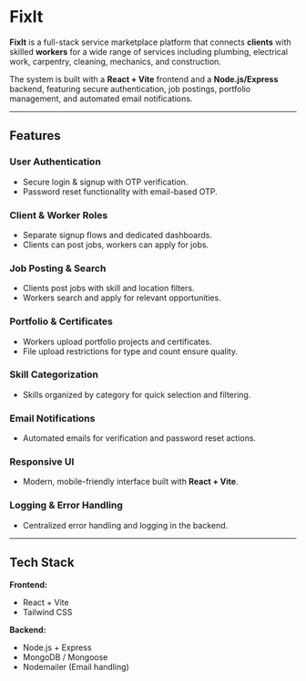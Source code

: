 # FixIt

**FixIt** is a full-stack service marketplace platform that connects **clients** with skilled **workers** for a wide range of services including plumbing, electrical work, carpentry, cleaning, mechanics, and construction.  

The system is built with a **React + Vite** frontend and a **Node.js/Express** backend, featuring secure authentication, job postings, portfolio management, and automated email notifications.

---

## Features

### User Authentication
- Secure login & signup with OTP verification.  
- Password reset functionality with email-based OTP.  

### Client & Worker Roles
- Separate signup flows and dedicated dashboards.  
- Clients can post jobs, workers can apply for jobs.  

### Job Posting & Search
- Clients post jobs with skill and location filters.  
- Workers search and apply for relevant opportunities.  

### Portfolio & Certificates
- Workers upload portfolio projects and certificates.  
- File upload restrictions for type and count ensure quality.  

### Skill Categorization
- Skills organized by category for quick selection and filtering.  

### Email Notifications
- Automated emails for verification and password reset actions.  

### Responsive UI
- Modern, mobile-friendly interface built with **React + Vite**.  

### Logging & Error Handling
- Centralized error handling and logging in the backend.  

---

## Tech Stack

**Frontend:**  
- React + Vite  
- Tailwind CSS

**Backend:**  
- Node.js + Express  
- MongoDB / Mongoose  
- Nodemailer (Email handling)  


